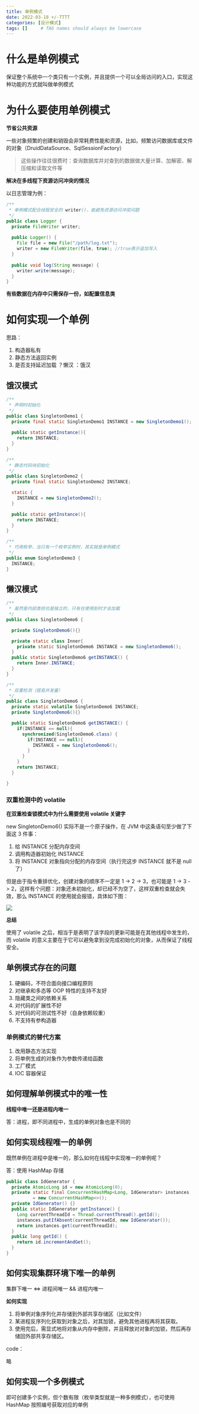```yaml
---
title: 单例模式
date: 2022-03-18 +/-TTTT
categories: [设计模式]
tags: []     # TAG names should always be lowercase
---
```


# 什么是单例模式

保证整个系统中一个类只有一个实例，并且提供一个可以全局访问的入口，实现这种功能的方式就叫做单例模式

# 为什么要使用单例模式

**节省公共资源**

一些对象频繁的创建和销毁会非常耗费性能和资源，比如，频繁访问数据库或文件的对象（DruidDataSource、SqlSessionFactory）

> 这些操作往往很费时：查询数据库并对查到的数据做大量计算、加解密、解压缩和读取文件等

**解决在多线程下资源访问冲突的情况**

以日志管理为例：

```java
/**
 * 单例模式配合线程安全的 writer()，能避免资源访问冲突问题
 */
public class Logger {
  private FileWriter writer;
  
  public Logger() {
    File file = new File("/path/log.txt");
    writer = new FileWriter(file, true); //true表示追加写入
  }
  
  public void log(String message) {
    writer.write(message);
  }
}
```

**有些数据在内存中只需保存一份，如配置信息类**

# 如何实现一个单例

思路：

1. 构造器私有
2. 静态方法返回实例
3. 是否支持延迟加载 ？懒汉 ：饿汉

## 饿汉模式

```java
/**
 * 声明时初始化
 */
public class SingletonDemo1 {
  private final static SingletonDemo1 INSTANCE = new SingletonDemo1();
  
  public static getInstance(){
    return INSTANCE;
  }
}

/**
 * 静态代码块初始化
 */
public class SingletonDemo2 {
  private final static SingletonDemo2 INSTANCE;

  static {
    INSTANCE = new SingletonDemo2();
  }

  public static getInstance(){
    return INSTANCE;
  }
}

/**
 * 巧用枚举，当只有一个枚举实例时，其实就是单例模式
 */
public enum SingletonDemo3 {
  INSTANCE;
}
```

## 懒汉模式

```java
/**
 * 虽然是内部类但也是独立的，只有在使用到时才会加载
 */
public class SingletonDemo6 {

  private SingletonDemo6(){}

  private static class Inner{
    private static SingletonDemo6 INSTANCE = new SingletonDemo6();
  }
  public static SingletonDemo6 getINSTANCE() {
    return Inner.INSTANCE;
  }
}

/**
 * 双重检测（提高并发量）
 */
public class SingletonDemo6 {
  private static volatile SingletonDemo6 INSTANCE;
  private SingletonDemo6(){}

  public static SingletonDemo6 getINSTANCE() {
    if(INSTANCE == null){
      synchronized(SingletonDemo6.class) {
        if(INSTANCE == null){
          INSTANCE = new SingletonDemo6();
        }
      }
    }
    return INSTANCE;
  }

}
```

### 双重检测中的 volatile

**在双重检查锁模式中为什么需要使用 volatile 关键字**

new SingletonDemo6() 实际不是一个原子操作，在 JVM 中这条语句至少做了下面这 3 件事：

1. 给 INSTANCE 分配内存空间
2. 调用构造器初始化 INSTANCE
3. 将 INSTANCE 对象指向分配的内存空间（执行完这步 INSTANCE 就不是 null 了）

但是由于指令重排优化，创建对象的顺序不一定是 1 -> 2 -> 3，也可能是 1 -> 3 -> 2，这样有个问题：对象还未初始化，却已经不为空了，这样双重检查就会失效，那么 INSTANCE 的使用就会报错，具体如下图：

![](https://cdn.jsdelivr.net/gh/Casflawed/img-host@master/blog/202212201616758.png)


**总结**

使用了 volatile 之后，相当于是表明了该字段的更新可能是在其他线程中发生的，而 volatile 的意义主要在于它可以避免拿到没完成初始化的对象，从而保证了线程安全。

## 单例模式存在的问题

1. 硬编码，不符合面向接口编程原则
2. 对继承和多态等 OOP 特性的支持不友好
3. 隐藏类之间的依赖关系
4. 对代码的扩展性不好
5. 对代码的可测试性不好（自身依赖较重）
6. 不支持有参构造器

### 单例模式的替代方案

1. 改用静态方法实现
2. 将单例生成的对象作为参数传递给函数
3. 工厂模式
4. IOC 容器保证

## 如何理解单例模式中的唯一性

**线程中唯一还是进程内唯一**

答：进程，即不同进程中，生成的单例对象也是不同的

## 如何实现线程唯一的单例

既然单例在进程中是唯一的，那么如何在线程中实现唯一的单例呢？

答：使用 HashMap 存储

```java
public class IdGenerator {
  private AtomicLong id = new AtomicLong(0);
  private static final ConcurrentHashMap<Long, IdGenerator> instances
          = new ConcurrentHashMap<>();
  private IdGenerator() {}
  public static IdGenerator getInstance() {
    Long currentThreadId = Thread.currentThread().getId();
    instances.putIfAbsent(currentThreadId, new IdGenerator());
    return instances.get(currentThreadId);
  }
  public long getId() {
    return id.incrementAndGet();
  }
}
```

## 如何实现集群环境下唯一的单例

集群下唯一 <=> 进程间唯一 && 进程内唯一

**如何实现**

1. 将单例对象序列化并存储到外部共享存储区（比如文件）
2. 某进程反序列化获取到对象之后，对其加锁，避免其他进程再将其获取。
3. 使用完后，需显式地将对象从内存中删除，并且释放对对象的加锁，然后再存储回外部共享存储区。

code：

略

## 如何实现一个多例模式

即可创建多个实例，但个数有限（枚举类型就是一种多例模式），也可使用 HashMap 按照编号获取对应的单例
